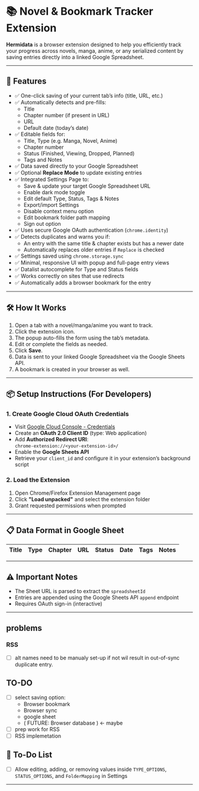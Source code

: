 # 📚 Novel & Bookmark Tracker Extension

**Hermidata** is a browser extension designed to help you efficiently track your progress across novels, manga, anime, or any serialized content by saving entries directly into a linked Google Spreadsheet.

---

## 🚀 Features

- ✅ One-click saving of your current tab’s info (title, URL, etc.)
- ✅ Automatically detects and pre-fills:
  - Title
  - Chapter number (if present in URL)
  - URL
  - Default date (today’s date)
- ✅ Editable fields for:
  - Title, Type (e.g. Manga, Novel, Anime)
  - Chapter number
  - Status (Finished, Viewing, Dropped, Planned)
  - Tags and Notes
- ✅ Data saved directly to your Google Spreadsheet
- ✅ Optional **Replace Mode** to update existing entries
- ✅ Integrated Settings Page to:
  - Save & update your target Google Spreadsheet URL
  - Enable dark mode toggle
  - Edit default Type, Status, Tags & Notes
  - Export/import Settings
  - Disable context menu option
  - Edit bookmark folder path mapping
  - Sign out option
- ✅ Uses secure Google OAuth authentication (`chrome.identity`)
- ✅ Detects duplicates and warns you if:
  - An entry with the same title & chapter exists but has a newer date
  - Automatically replaces older entries if `Replace` is checked
- ✅ Settings saved using `chrome.storage.sync`
- ✅ Minimal, responsive UI with popup and full-page entry views
- ✅ Datalist autocomplete for Type and Status fields
- ✅ Works correctly on sites that use redirects
- ✅ Automatically adds a browser bookmark for the entry

---

## 🛠️ How It Works

1. Open a tab with a novel/manga/anime you want to track.
2. Click the extension icon.
3. The popup auto-fills the form using the tab’s metadata.
4. Edit or complete the fields as needed.
5. Click **Save**.
6. Data is sent to your linked Google Spreadsheet via the Google Sheets API.
7. A bookmark is created in your browser as well.

---

## 📦 Setup Instructions (For Developers)

### 1. Create Google Cloud OAuth Credentials

- Visit [Google Cloud Console - Credentials](https://console.cloud.google.com/apis/credentials)
- Create an **OAuth 2.0 Client ID** (type: Web application)
- Add **Authorized Redirect URI**:  
  `chrome-extension://<your-extension-id>/`
- Enable the **Google Sheets API**
- Retrieve your `client_id` and configure it in your extension’s background script

### 2. Load the Extension

1. Open Chrome/Firefox Extension Management page
2. Click **"Load unpacked"** and select the extension folder
3. Grant requested permissions when prompted

---

## 📋 Data Format in Google Sheet

| Title | Type | Chapter | URL | Status | Date | Tags | Notes |
|-------|------|---------|-----|--------|------|------|-------|

---

## ⚠️ Important Notes

- The Sheet URL is parsed to extract the `spreadsheetId`
- Entries are appended using the Google Sheets API `append` endpoint
- Requires OAuth sign-in (interactive)

---

## problems

### RSS

- [ ] alt names need to be manualy set-up if not wil result in out-of-sync duplicate entry.


## TO-DO

- [ ] select saving option:
  - Browser bookmark
  - Browser sync
  - google sheet
  - ( FUTURE: Browser database ) <- maybe
- [ ] prep work for RSS
- [ ] RSS implemetation

## 🧪 To-Do List

- [ ] Allow editing, adding, or removing values inside `TYPE_OPTIONS`, `STATUS_OPTIONS`, and `FolderMapping` in Settings

---
